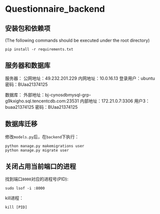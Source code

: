 # Questionnaire_backend
## 安装包和依赖项
(The following commands should be executed under the root directory)
```
pip install -r requirements.txt
```

## 服务器和数据库
服务器：
公网地址：49.232.201.229
内网地址：10.0.16.13
登录用户：ubuntu
密码：BUaa21374125

数据库：
外部地址：bj-cynosdbmysql-grp-g9kxigho.sql.tencentcdb.com:23531
内部地址：172.21.0.7:3306
用户3：buaa21374125
密码：BUaa21374125

## 数据库迁移
修改`models.py`后，在`backend`下执行：
```
python manage.py makemigrations user
python manage.py migrate user
```

## 关闭占用当前端口的进程
找到端口`8000`对应的进程号(PID):
```
sudo lsof -i :8000
```
kill进程：
```
kill [PID]
```